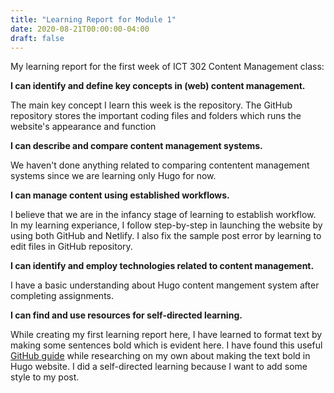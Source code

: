 ```yaml
---
title: "Learning Report for Module 1"
date: 2020-08-21T00:00:00-04:00
draft: false
---
```


My learning report for the first week of ICT 302 Content Management class:

**I can identify and define key concepts in (web) content management.**

The main key concept I learn this week is the repository. The GitHub repository stores the important coding files and folders which runs the website's appearance and function   


**I can describe and compare content management systems.**

We haven't done anything related to comparing contentent management systems since we are learning only Hugo for now. 


**I can manage content using established workflows.**

I believe that we are in the infancy stage of learning to establish workflow. In my learning experiance, I follow step-by-step in launching the website by using both GitHub and Netlify. I also fix the sample post error by learning to edit files in GitHub repository.  


**I can identify and employ technologies related to content management.**

I have a basic understanding about Hugo content mangement system after completing assignments. 


**I can find and use resources for self-directed learning.**

While creating my first learning report here, I have learned to format text by making some sentences bold which is evident here. I have found this useful [GitHub guide](https://docs.github.com/en/github/writing-on-github/basic-writing-and-formatting-syntax) while researching on my own about making the text bold in Hugo website. I did a self-directed learning because I want to add some style to my post.  
